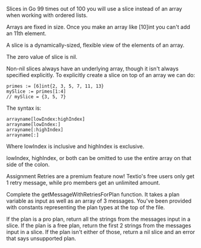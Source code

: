 Slices in Go
99 times out of 100 you will use a slice instead of an array when working with ordered lists.

Arrays are fixed in size. Once you make an array like [10]int you can't add an 11th element.

A slice is a dynamically-sized, flexible view of the elements of an array.

The zero value of slice is nil.

Non-nil slices always have an underlying array, though it isn't always specified explicitly. To explicitly create a slice on top of an array we can do:

```
primes := [6]int{2, 3, 5, 7, 11, 13}
mySlice := primes[1:4]
// mySlice = {3, 5, 7}
```

The syntax is:

```
arrayname[lowIndex:highIndex]
arrayname[lowIndex:]
arrayname[:highIndex]
arrayname[:]
```

Where lowIndex is inclusive and highIndex is exclusive.

lowIndex, highIndex, or both can be omitted to use the entire array on that side of the colon.

Assignment
Retries are a premium feature now! Textio's free users only get 1 retry message, while pro members get an unlimited amount.

Complete the getMessageWithRetriesForPlan function. It takes a plan variable as input as well as an array of 3 messages. You've been provided with constants representing the plan types at the top of the file.

If the plan is a pro plan, return all the strings from the messages input in a slice.
If the plan is a free plan, return the first 2 strings from the messages input in a slice.
If the plan isn't either of those, return a nil slice and an error that says unsupported plan.